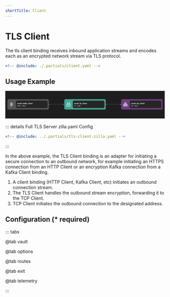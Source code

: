 ```yaml
---
shortTitle: Client
---
```


# TLS Client

The tls client binding receives inbound application streams and encodes each as an encrypted network stream via TLS protocol.

```yaml {3}
<!-- @include: ./.partials/client.yaml -->
```

## Usage Example

![Pipeline with TLS Client Example](../images/tls-client.png)

::: details Full TLS Server zilla.yaml Config

```yaml
<!-- @include: ../.partials/tls-client-zilla.yaml -->
```

:::

In the above example, the TLS Client binding is an adapter for initiating a secure connection to an outbound network, for example initiating an HTTPS connection from an HTTP Client or an encryption Kafka connection from a Kafka Client binding.

1. A client binding (HTTP Client, Kafka Client, etc) initiates an outbound connection stream.
2. The TLS Client handles the outbound stream encryption, forwarding it to the TCP Client.
3. TCP Client initiates the outbound connection to the designated address.

## Configuration (\* required)

::: tabs

@tab vault

<!-- @include: ../.partials/vault.md -->

@tab options

<!-- @include: ./.partials/options.md -->

@tab routes

<!-- @include: ./.partials/routes.md -->

@tab exit

<!-- @include: ../.partials/exit.md -->

@tab telemetry

<!-- @include: ../.partials/telemetry.md -->

:::

